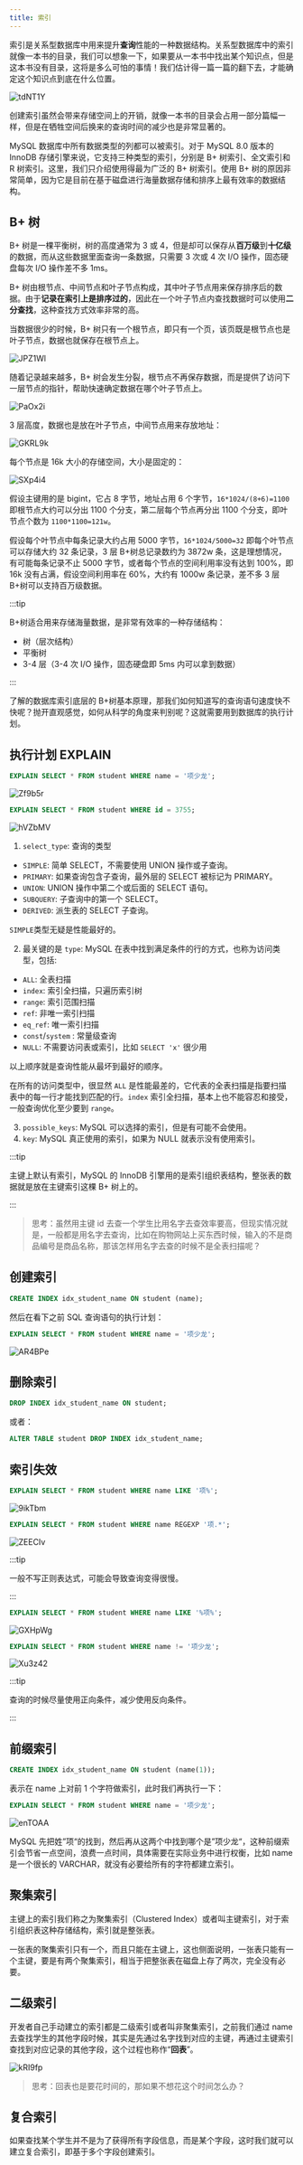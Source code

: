 ```yaml
---
title: 索引
---
```


索引是关系型数据库中用来提升**查询**性能的一种数据结构。关系型数据库中的索引就像一本书的目录，我们可以想象一下，如果要从一本书中找出某个知识点，但是这本书没有目录，这将是多么可怕的事情！我们估计得一篇一篇的翻下去，才能确定这个知识点到底在什么位置。

<Img w="350" src='https://cosmos-x.oss-cn-hangzhou.aliyuncs.com/tdNT1Y.jpg' alt='tdNT1Y'/>

创建索引虽然会带来存储空间上的开销，就像一本书的目录会占用一部分篇幅一样，但是在牺牲空间后换来的查询时间的减少也是非常显著的。

MySQL 数据库中所有数据类型的列都可以被索引。对于 MySQL 8.0 版本的 InnoDB 存储引擎来说，它支持三种类型的索引，分别是 B+ 树索引、全文索引和 R 树索引。这里，我们只介绍使用得最为广泛的 B+ 树索引。使用 B+ 树的原因非常简单，因为它是目前在基于磁盘进行海量数据存储和排序上最有效率的数据结构。

## B+ 树

B+ 树是一棵平衡树，树的高度通常为 3 或 4，但是却可以保存从**百万级**到**十亿级**的数据，而从这些数据里面查询一条数据，只需要 3 次或 4 次 I/O 操作，固态硬盘每次 I/O 操作差不多 1ms。

B+ 树由根节点、中间节点和叶子节点构成，其中叶子节点用来保存排序后的数据。由于**记录在索引上是排序过的**，因此在一个叶子节点内查找数据时可以使用**二分查找**，这种查找方式效率非常的高。

当数据很少的时候，B+ 树只有一个根节点，即只有一个页，该页既是根节点也是叶子节点，数据也就保存在根节点上。

<Img w="280" src='https://cosmos-x.oss-cn-hangzhou.aliyuncs.com/JPZ1Wl.png' alt='JPZ1Wl'/>

随着记录越来越多，B+ 树会发生分裂，根节点不再保存数据，而是提供了访问下一层节点的指针，帮助快速确定数据在哪个叶子节点上。

<Img w="700" src='https://cosmos-x.oss-cn-hangzhou.aliyuncs.com/PaOx2i.png' alt='PaOx2i'/>

3 层高度，数据也是放在叶子节点，中间节点用来存放地址：

<Img w="700" src='https://cosmos-x.oss-cn-hangzhou.aliyuncs.com/GKRL9k.png' alt='GKRL9k'/>

每个节点是 16k 大小的存储空间，大小是固定的：

<Img w="500" src='https://cosmos-x.oss-cn-hangzhou.aliyuncs.com/SXp4i4.png' alt='SXp4i4'/>

假设主键用的是 bigint，它占 8 字节，地址占用 6 个字节，`16*1024/(8+6)=1100` 即根节点大约可以分出 1100 个分支，第二层每个节点再分出 1100 个分支，即叶节点个数为 `1100*1100=121w`。

假设每个叶节点中每条记录大约占用 5000 字节，`16*1024/5000=32` 即每个叶节点可以存储大约 32 条记录，3 层 B+树总记录数约为 3872w 条，这是理想情况，有可能每条记录不止 5000 字节，或者每个节点的空间利用率没有达到 100%，即 16k 没有占满，假设空间利用率在 60%，大约有 1000w 条记录，差不多 3 层 B+树可以支持百万级数据。

:::tip

B+树适合用来存储海量数据，是非常有效率的一种存储结构：

- 树（层次结构）
- 平衡树
- 3-4 层（3-4 次 I/O 操作，固态硬盘即 5ms 内可以拿到数据）

:::

了解的数据库索引底层的 B+树基本原理，那我们如何知道写的查询语句速度快不快呢？抛开直观感觉，如何从科学的角度来判别呢？这就需要用到数据库的执行计划。

## 执行计划 EXPLAIN

```sql
EXPLAIN SELECT * FROM student WHERE name = '项少龙';
```

<Img src='https://cosmos-x.oss-cn-hangzhou.aliyuncs.com/Zf9b5r.png' alt='Zf9b5r'/>

```sql
EXPLAIN SELECT * FROM student WHERE id = 3755;
```

<Img src='https://cosmos-x.oss-cn-hangzhou.aliyuncs.com/hVZbMV.png' alt='hVZbMV'/>

1. `select_type`: 查询的类型

- `SIMPLE`: 简单 SELECT，不需要使用 UNION 操作或子查询。
- `PRIMARY`: 如果查询包含子查询，最外层的 SELECT 被标记为 PRIMARY。
- `UNION`: UNION 操作中第二个或后面的 SELECT 语句。
- `SUBQUERY`: 子查询中的第一个 SELECT。
- `DERIVED`: 派生表的 SELECT 子查询。

`SIMPLE`类型无疑是性能最好的。

2. 最关键的是 `type`: MySQL 在表中找到满足条件的行的方式，也称为访问类型，包括:

- `ALL`: 全表扫描
- `index`: 索引全扫描，只遍历索引树
- `range`: 索引范围扫描
- `ref`: 非唯一索引扫描
- `eq_ref`: 唯一索引扫描
- `const`/`system` : 常量级查询
- `NULL`: 不需要访问表或索引，比如 `SELECT 'x'` 很少用

以上顺序就是查询性能从最坏到最好的顺序。

在所有的访问类型中，很显然 `ALL` 是性能最差的，它代表的全表扫描是指要扫描表中的每一行才能找到匹配的行。`index` 索引全扫描，基本上也不能容忍和接受，一般查询优化至少要到 `range`。

3. `possible_keys`: MySQL 可以选择的索引，但是有可能不会使用。
4. `key`: MySQL 真正使用的索引，如果为 NULL 就表示没有使用索引。

:::tip

主键上默认有索引，MySQL 的 InnoDB 引擎用的是索引组织表结构，整张表的数据就是放在主键索引这棵 B+ 树上的。

:::

> 思考：虽然用主键 id 去查一个学生比用名字去查效率要高，但现实情况就是，一般都是用名字去查询，比如在购物网站上买东西时候，输入的不是商品编号是商品名称，那该怎样用名字去查的时候不是全表扫描呢？

## 创建索引

```sql
CREATE INDEX idx_student_name ON student (name);
```

然后在看下之前 SQL 查询语句的执行计划：

```sql
EXPLAIN SELECT * FROM student WHERE name = '项少龙';
```

<Img src='https://cosmos-x.oss-cn-hangzhou.aliyuncs.com/AR4BPe.png' alt='AR4BPe'/>

## 删除索引

```sql
DROP INDEX idx_student_name ON student;
```

或者：

```sql
ALTER TABLE student DROP INDEX idx_student_name;
```

## 索引失效

```sql
EXPLAIN SELECT * FROM student WHERE name LIKE '项%';
```

<Img src='https://cosmos-x.oss-cn-hangzhou.aliyuncs.com/9ikTbm.png' alt='9ikTbm'/>

```sql
EXPLAIN SELECT * FROM student WHERE name REGEXP '项.*';
```

<Img src='https://cosmos-x.oss-cn-hangzhou.aliyuncs.com/ZEECIv.png' alt='ZEECIv'/>

:::tip

一般不写正则表达式，可能会导致查询变得很慢。

:::

```sql
EXPLAIN SELECT * FROM student WHERE name LIKE '%项%';
```

<Img src='https://cosmos-x.oss-cn-hangzhou.aliyuncs.com/GXHpWg.png' alt='GXHpWg'/>

```sql
EXPLAIN SELECT * FROM student WHERE name != '项少龙';
```

<Img src='https://cosmos-x.oss-cn-hangzhou.aliyuncs.com/Xu3z42.png' alt='Xu3z42'/>

:::tip

查询的时候尽量使用正向条件，减少使用反向条件。

:::

## 前缀索引

```sql
CREATE INDEX idx_student_name ON student (name(1));
```

表示在 name 上对前 1 个字符做索引，此时我们再执行一下：

```sql
EXPLAIN SELECT * FROM student WHERE name = '项少⻰';
```

<Img src='https://cosmos-x.oss-cn-hangzhou.aliyuncs.com/enTOAA.png' alt='enTOAA'/>

MySQL 先把姓”项“的找到，然后再从这两个中找到哪个是”项少⻰“，这种前缀索引会节省一点空间，浪费一点时间，具体需要在实际业务中进行权衡，比如 name 是一个很长的 VARCHAR，就没有必要给所有的字符都建立索引。

## 聚集索引

主键上的索引我们称之为聚集索引（Clustered Index）或者叫主键索引，对于索引组织表这种存储结构，索引就是整张表。

一张表的聚集索引只有一个，而且只能在主键上，这也侧面说明，一张表只能有一个主键，要是有两个聚集索引，相当于把整张表在磁盘上存了两次，完全没有必要。

## 二级索引

开发者自己手动建立的索引都是二级索引或者叫非聚集索引，之前我们通过 name 去查找学生的其他字段时候，其实是先通过名字找到对应的主键，再通过主键索引查找到对应记录的其他字段，这个过程也称作“**回表**”。

<Img src='https://cosmos-x.oss-cn-hangzhou.aliyuncs.com/kRI9fp.png' alt='kRI9fp'/>

> 思考：回表也是要花时间的，那如果不想花这个时间怎么办？

## 复合索引

如果查找某个学生并不是为了获得所有字段信息，而是某个字段，这时我们就可以建立复合索引，即基于多个字段创建索引。
